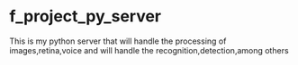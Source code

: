 # f_project_py_server

This is my python server that will handle the processing of images,retina,voice and will handle the recognition,detection,among others
